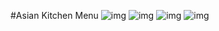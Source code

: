 #Asian Kitchen Menu
![img](/JAVASCR%C4%B0PT/odev3/img/img1.jpg)
![img](/JAVASCR%C4%B0PT/odev3/img/img2.jpg)
![img](/JAVASCR%C4%B0PT/odev3/img/img33.jpg)
![img](/JAVASCR%C4%B0PT/odev3/img/img4.jpg)
